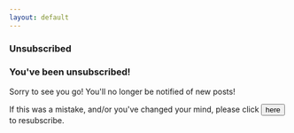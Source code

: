 ```yaml
---
layout: default
---
```


<section id="unsubscribed">
    <section id="intro" class="is-intro-section">
        <div class="background-image-wrapper is-dark">
            <div class="is-opaque" style="background-image: url('https://assets.bpwalters.com/images/bens_car_blog/wrx_nighttime_1.jpg');"></div>
        </div>
        <div class="container has-middle-text">
            <div class="item flex-100">
                <div class="intro-title">
                    <h1>Unsubscribed</h1>
                </div>
            </div>
        </div>
    </section>
    <section id="details">
        <div class="container">
            <div class="item flex-100">
                <h1>You've been unsubscribed!</h1>
                <p>Sorry to see you go!  You'll no longer be notified of new posts!</p>
                <div id="subscribe-prompt">
                    <form method="POST" id="subscribe-form">
                        <input type="hidden" name="email" id="subscribe-email">
                        <input type="hidden" name="message" value="Please add me to the Ben's Car Blog mailing list!">
                        <input type="hidden" name="_next" value="/subscribed/" id="subscribe-callback">
                        <p>If this was a mistake, and/or you've changed your mind, please click <input type="submit" value="here" class="is-link"> to resubscribe.</p>
                    </form>
                </div>
            </div>
        </div>
    </section>
</section>
<script type="text/javascript">
    var subscribeForm =  document.getElementById('subscribe-form');
    var subscribePrompt = document.getElementById('subscribe-prompt');
    var subscribeEmail = document.getElementById('subscribe-email');
    var subscribeCallback = document.getElementById('subscribe-callback');
    var emailParam = getParameterByName('email');

    subscribeForm.setAttribute('action', '//formspree.io/' + 'subscribe' + '@' + 'benscarblog' + '.' + 'com');

    if (emailParam) {
        subscribePrompt.style.display = 'block';
        subscribeEmail.value = emailParam;
        subscribeCallback.value = subscribeCallback.value + '?email=' + emailParam;
    }
    else {
        window.location.href = '/';
    }

    function getParameterByName(name) {
        url = window.location.href;
        name = name.replace(/[\[\]]/g, "\\$&");
        var regex = new RegExp("[?&]" + name + "(=([^&#]*)|&|#|$)"),
            results = regex.exec(url);
        if (!results) return null;
        if (!results[2]) return '';
        return decodeURIComponent(results[2].replace(/\+/g, " "));
    }
</script>